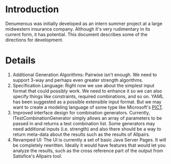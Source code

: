 # Introduction #

Denumerous was initially developed as an intern summer project at a large midwestern insurance company.  Although it's very rudimentary in its current form, it has potential. This document describes some of the directions for development.

# Details #

  1. Additional Generation Algorithms: Pairwise isn't enough.  We need to support 3-way and perhaps even greater strength algorithms.
  1. Specification Language: Right now we use about the simplest input format that could possibly work.  We need to enhance it so we can also specify things like constraints, required combinations, and so on.  YAML has been suggested as a possible extensible input format.  But we may want to create a modeling language of some type like Microsoft's [PICT](http://msdn.microsoft.com/en-us/library/cc150619.aspx).
  1. Improved interface design for combination generators.  Currently, ITestCombinationGenerator simply allows an array of parameters to be passed in and returns a test combination list.  Some generators may need additional inputs (i.e. strength) and also there should be a way to return meta-data about the results such as the results of Allpairs.
  1. Revamped UI: The UI is currently a set of basic Java Server Pages. It will be completely rewritten.  Ideally it would have features that would let you analyze the results, such as the cross reference part of the output from Satisfice's Allpairs tool.